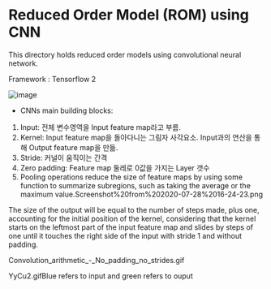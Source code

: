 # Reduced Order Model (ROM) using CNN
This directory holds reduced order models using convolutional neural network.

Framework : Tensorflow 2

![image](https://user-images.githubusercontent.com/16720947/179875607-ed424ec3-868c-4ce7-acae-17c05b3f3d24.png)

- CNNs main building blocks:
1) Input: 전체 변수영역을 Input feature map라고 부름.
2) Kernel: Input feature map을 돌아다니는 그림자 사각요소. Input과의 연산을 통해 Output feature map을 만듦.
3) Stride: 커널이 움직이는 간격
4) Zero padding: Feature map 둘레로 0값을 가지는 Layer 갯수
5) Pooling operations reduce the size of feature maps by using some function to summarize subregions, such as taking the average or the maximum value.Screenshot%20from%202020-07-28%2016-24-23.png

The size of the output will be equal to the number of steps made, plus one, accounting for the initial position of the kernel, considering that the kernel starts on the leftmost part of the input feature map and slides by steps of one until it touches the right side of the input with stride 1 and without padding.

Convolution_arithmetic_-_No_padding_no_strides.gif

YyCu2.gifBlue refers to input and green refers to ouput
